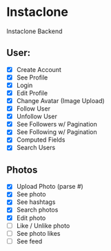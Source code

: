# Instaclone

Instaclone Backend

## User:

- [x] Create Account
- [x] See Profile
- [x] Login
- [x] Edit Profile
- [x] Change Avatar (Image Upload)
- [x] Follow User
- [x] Unfollow User
- [x] See Followers w/ Pagination
- [x] See Following w/ Pagination
- [x] Computed Fields
- [x] Search Users

## Photos

- [x] Upload Photo (parse #)
- [x] See photo
- [x] See hashtags
- [x] Search photos
- [x] Edit photo
- [ ] Like / Unlike photo
- [ ] See photo likes
- [ ] See feed
